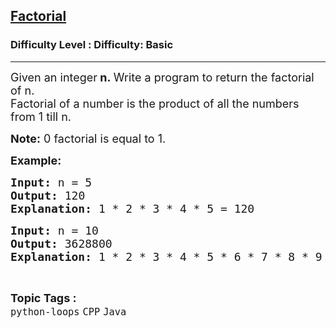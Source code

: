 <h2><a href="https://www.geeksforgeeks.org/problems/factorial-1598335080/1?page=4&category=Java&sortBy=submissions">Factorial</a></h2><h3>Difficulty Level : Difficulty: Basic</h3><hr><div class="problems_problem_content__Xm_eO"><p><span style="font-size: 18px;">Given an integer<strong>&nbsp;n</strong><strong>.&nbsp;</strong>Write a program to return the factorial of n.<br></span><span style="font-size: 18px;">Factorial of a number is the product of all the numbers from 1 till n.</span></p>
<p><span style="font-size: 18px;"><strong>Note:</strong> 0 factorial is equal to 1.</span></p>
<p><span style="font-size: 18px;"><strong>Example:</strong></span></p>
<pre><span style="font-size: 18px;"><strong>Input: </strong>n = 5
<strong>Output: </strong>120
<strong>Explanation: </strong>1 * 2 * 3 * 4 * 5 = 120</span></pre>
<pre><span style="font-size: 18px;"><strong>Input: </strong>n = 10
<strong>Output: </strong>3628800
<strong>Explanation: </strong>1 * 2 * 3 * 4 * 5 * 6 * 7 * 8 * 9 * 10 = 3628800</span></pre></div><br><p><span style=font-size:18px><strong>Topic Tags : </strong><br><code>python-loops</code>&nbsp;<code>CPP</code>&nbsp;<code>Java</code>&nbsp;